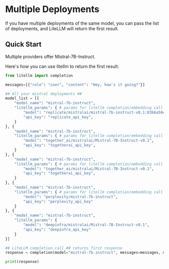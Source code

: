 # Multiple Deployments

If you have multiple deployments of the same model, you can pass the list of deployments, and LiteLLM will return the first result. 

## Quick Start

Multiple providers offer Mistral-7B-Instruct. 

Here's how you can use litellm to return the first result: 

```python
from litellm import completion

messages=[{"role": "user", "content": "Hey, how's it going?"}]

## All your mistral deployments ##
model_list = [{
	"model_name": "mistral-7b-instruct",
	"litellm_params": { # params for litellm completion/embedding call 
        "model": "replicate/mistralai/mistral-7b-instruct-v0.1:83b6a56e7c828e667f21fd596c338fd4f0039b46bcfa18d973e8e70e455fda70", 
        "api_key": "replicate_api_key",
    }
}, {
	"model_name": "mistral-7b-instruct",
	"litellm_params": { # params for litellm completion/embedding call 
        "model": "together_ai/mistralai/Mistral-7B-Instruct-v0.1", 
        "api_key": "togetherai_api_key",
    }
}, {
	"model_name": "mistral-7b-instruct",
	"litellm_params": { # params for litellm completion/embedding call 
        "model": "together_ai/mistralai/Mistral-7B-Instruct-v0.1", 
        "api_key": "togetherai_api_key",
    }
}, {
	"model_name": "mistral-7b-instruct",
	"litellm_params": { # params for litellm completion/embedding call 
        "model": "perplexity/mistral-7b-instruct", 
		"api_key": "perplexity_api_key"
    }
}, {
	"model_name": "mistral-7b-instruct",
	"litellm_params": {
		"model": "deepinfra/mistralai/Mistral-7B-Instruct-v0.1",
		"api_key": "deepinfra_api_key"
	}
}]

## LiteLLM completion call ## returns first response 
response = completion(model="mistral-7b-instruct", messages=messages, model_list=model_list)

print(response)
```